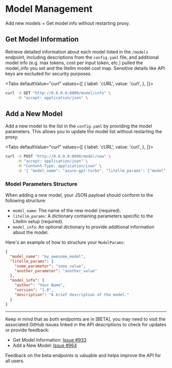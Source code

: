# Model Management
Add new models + Get model info without restarting proxy.

## Get Model Information

Retrieve detailed information about each model listed in the `/models` endpoint, including descriptions from the `config.yaml` file, and additional model info (e.g. max tokens, cost per input token, etc.) pulled the model_info you set and the litellm model cost map. Sensitive details like API keys are excluded for security purposes.

<Tabs
  defaultValue="curl"
  values={[
    { label: 'cURL', value: 'curl', },
  ]}>
  <TabItem value="curl">

```bash
curl -X GET "http://0.0.0.0:8000/model/info" \
     -H "accept: application/json" \
```
  </TabItem>
</Tabs>

## Add a New Model

Add a new model to the list in the `config.yaml` by providing the model parameters. This allows you to update the model list without restarting the proxy.

<Tabs
  defaultValue="curl"
  values={[
    { label: 'cURL', value: 'curl', },
  ]}>
  <TabItem value="curl">

```bash
curl -X POST "http://0.0.0.0:8000/model/new" \
     -H "accept: application/json" \
     -H "Content-Type: application/json" \
     -d '{ "model_name": "azure-gpt-turbo", "litellm_params": {"model": "azure/gpt-3.5-turbo", "api_key": "os.environ/AZURE_API_KEY", "api_base": "my-azure-api-base"} }'
```
  </TabItem>
</Tabs>


### Model Parameters Structure

When adding a new model, your JSON payload should conform to the following structure:

- `model_name`: The name of the new model (required).
- `litellm_params`: A dictionary containing parameters specific to the Litellm setup (required).
- `model_info`: An optional dictionary to provide additional information about the model.

Here's an example of how to structure your `ModelParams`:

```json
{
  "model_name": "my_awesome_model",
  "litellm_params": {
    "some_parameter": "some_value",
    "another_parameter": "another_value"
  },
  "model_info": {
    "author": "Your Name",
    "version": "1.0",
    "description": "A brief description of the model."
  }
}
```
---

Keep in mind that as both endpoints are in [BETA], you may need to visit the associated GitHub issues linked in the API descriptions to check for updates or provide feedback:

- Get Model Information: [Issue #933](https://github.com/BerriAI/litellm/issues/933)
- Add a New Model: [Issue #964](https://github.com/BerriAI/litellm/issues/964)

Feedback on the beta endpoints is valuable and helps improve the API for all users.
